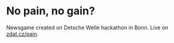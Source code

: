 # No pain, no gain? 

Newsgame created on Detsche Welle hackathon in Bonn. Live on  [zdat.cz/pain](https://zdat.cz/pain). 